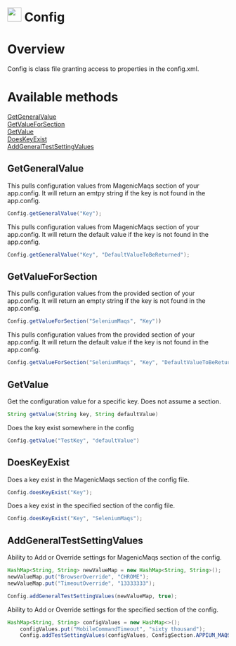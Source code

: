# <img src="resources/jmaqslogo.jpg" height="32" width="32"> Config

# Overview
Config is class file granting access to properties in the config.xml.

# Available methods
[GetGeneralValue](#GetGeneralValue)  
[GetValueForSection](#GetValueForSection)  
[GetValue](#GetValue)  
[DoesKeyExist](#DoesKeyExist)  
[AddGeneralTestSettingValues](#AddGeneralTestSettingValues)


## GetGeneralValue
This pulls configuration values from MagenicMaqs section of your app.config. It will return an emtpy string if the key is not found in the app.config.

```java
Config.getGeneralValue("Key");  
```

This pulls configuration values from MagenicMaqs section of your app.config. It will return the default value if the key is not found in the app.config.
```java
Config.getGeneralValue("Key", "DefaultValueToBeReturned");  
```

## GetValueForSection
This pulls configuration values from the provided section of your app.config. It will return an empty string if the key is not found in the app.config.

```java
Config.getValueForSection("SeleniumMaqs", "Key"))
```
This pulls configuration values from the provided section of your app.config. It will return the default value if the key is not found in the app.config.

```java
Config.getValueForSection("SeleniumMaqs", "Key", "DefaultValueToBeReturned");
```

## GetValue
Get the configuration value for a specific key. Does not assume a section.
```java
String getValue(String key, String defaultValue)
```

Does the key exist somewhere in the config
```java
Config.getValue("TestKey", "defaultValue")
```

## DoesKeyExist
Does a key exist in the MagenicMaqs section of the config file.

```java
Config.doesKeyExist("Key");
```
Does a key exist in the specified section of the config file.

```java
Config.doesKeyExist("Key", "SeleniumMaqs");    
```

## AddGeneralTestSettingValues
Ability to Add or Override settings for MagenicMaqs section of the config.

```java
HashMap<String, String> newValueMap = new HashMap<String, String>();
newValueMap.put("BrowserOverride", "CHROME");
newValueMap.put("TimeoutOverride", "13333333");

Config.addGeneralTestSettingValues(newValueMap, true);
```
Ability to Add or Override settings for the specified section of the config.

```java
HashMap<String, String> configValues = new HashMap<>();
    configValues.put("MobileCommandTimeout", "sixty thousand");
    Config.addTestSettingValues(configValues, ConfigSection.APPIUM_MAQS, true); 
```

